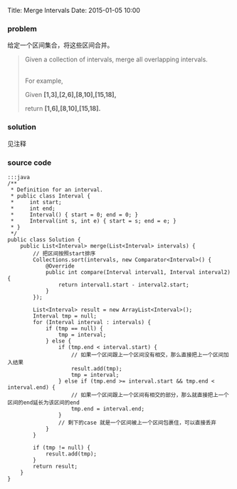 Title: Merge Intervals 
Date: 2015-01-05 10:00

### problem

给定一个区间集合，将这些区间合并。
>Given a collection of intervals, merge all overlapping intervals.
>
> <br/>
>For example,
>
>Given <b>[1,3],[2,6],[8,10],[15,18],</b>
>
>return <b>[1,6],[8,10],[15,18].</b>
                   

### solution
见注释

### source code
    :::java
    /**
     * Definition for an interval.
     * public class Interval {
     *     int start;
     *     int end;
     *     Interval() { start = 0; end = 0; }
     *     Interval(int s, int e) { start = s; end = e; }
     * }
     */
    public class Solution {
        public List<Interval> merge(List<Interval> intervals) {
            // 把区间按照start排序
            Collections.sort(intervals, new Comparator<Interval>() {
                @Override
                public int compare(Interval interval1, Interval interval2) {
                    return interval1.start - interval2.start;
                }
            });

            List<Interval> result = new ArrayList<Interval>();
            Interval tmp = null;
            for (Interval interval : intervals) {
                if (tmp == null) {
                    tmp = interval;
                } else {
                    if (tmp.end < interval.start) {
                        // 如果一个区间跟上一个区间没有相交，那么直接把上一个区间加入结果
                        result.add(tmp);
                        tmp = interval;
                    } else if (tmp.end >= interval.start && tmp.end < interval.end) {
                        // 如果一个区间跟上一个区间有相交的部分，那么就直接把上一个区间的end延长为该区间的end
                        tmp.end = interval.end;
                    }
                    // 剩下的case 就是一个区间被上一个区间包裹住，可以直接丢弃
                }
            }

            if (tmp != null) {
                result.add(tmp);
            }
            return result;
        }
    }
